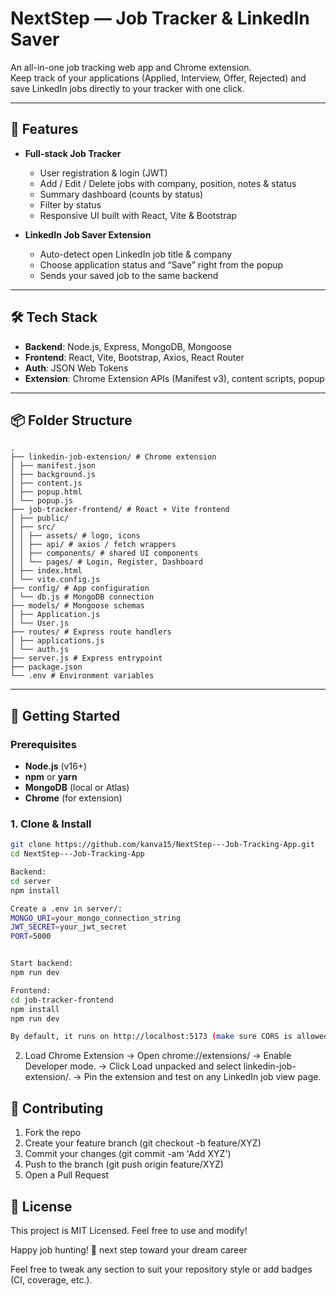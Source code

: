 # NextStep — Job Tracker & LinkedIn Saver

An all-in-one job tracking web app and Chrome extension.  
Keep track of your applications (Applied, Interview, Offer, Rejected) and save LinkedIn jobs directly to your tracker with one click.

---

## 🚀 Features

- **Full-stack Job Tracker**  
  - User registration & login (JWT)  
  - Add / Edit / Delete jobs with company, position, notes & status  
  - Summary dashboard (counts by status)  
  - Filter by status  
  - Responsive UI built with React, Vite & Bootstrap

- **LinkedIn Job Saver Extension**  
  - Auto-detect open LinkedIn job title & company  
  - Choose application status and “Save” right from the popup  
  - Sends your saved job to the same backend  

---

## 🛠️ Tech Stack

- **Backend**: Node.js, Express, MongoDB, Mongoose  
- **Frontend**: React, Vite, Bootstrap, Axios, React Router  
- **Auth**: JSON Web Tokens  
- **Extension**: Chrome Extension APIs (Manifest v3), content scripts, popup  

---

## 📦 Folder Structure

```
.
├── linkedin-job-extension/ # Chrome extension
│ ├── manifest.json
│ ├── background.js
│ ├── content.js
│ ├── popup.html
│ └── popup.js
├── job-tracker-frontend/ # React + Vite frontend
│ ├── public/
│ ├── src/
│ │ ├── assets/ # logo, icons
│ │ ├── api/ # axios / fetch wrappers
│ │ ├── components/ # shared UI components
│ │ └── pages/ # Login, Register, Dashboard
│ ├── index.html
│ └── vite.config.js
├── config/ # App configuration
│ └── db.js # MongoDB connection
├── models/ # Mongoose schemas
│ ├── Application.js
│ └── User.js
├── routes/ # Express route handlers
│ ├── applications.js
│ └── auth.js
├── server.js # Express entrypoint
├── package.json
└── .env # Environment variables
```
---

## 🔧 Getting Started

### Prerequisites

- **Node.js** (v16+)
- **npm** or **yarn**
- **MongoDB** (local or Atlas)
- **Chrome** (for extension)

### 1. Clone & Install

```bash
git clone https://github.com/kanva15/NextStep---Job-Tracking-App.git
cd NextStep---Job-Tracking-App

Backend:
cd server
npm install

Create a .env in server/:
MONGO_URI=your_mongo_connection_string
JWT_SECRET=your_jwt_secret
PORT=5000


Start backend:
npm run dev

Frontend:
cd job-tracker-frontend
npm install
npm run dev

By default, it runs on http://localhost:5173 (make sure CORS is allowed for your extension).
```

2. Load Chrome Extension
   -> Open chrome://extensions/
   -> Enable Developer mode.
   -> Click Load unpacked and select linkedin-job-extension/.
   -> Pin the extension and test on any LinkedIn job view page.


## 🤝 Contributing
1. Fork the repo
2. Create your feature branch (git checkout -b feature/XYZ)
3. Commit your changes (git commit -am 'Add XYZ')
4. Push to the branch (git push origin feature/XYZ)
5. Open a Pull Request

## 📄 License
This project is MIT Licensed. Feel free to use and modify!

Happy job hunting! 🚀
next step toward your dream career

Feel free to tweak any section to suit your repository style or add badges (CI, coverage, etc.).
